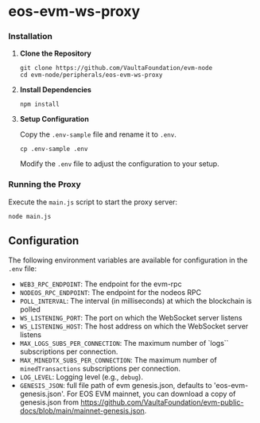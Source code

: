# eos-evm-ws-proxy

### Installation

1. **Clone the Repository**
   ```
   git clone https://github.com/VaultaFoundation/evm-node
   cd evm-node/peripherals/eos-evm-ws-proxy
   ```

2. **Install Dependencies**
   ```
   npm install
   ```

3. **Setup Configuration**
 
   Copy the `.env-sample` file and rename it to `.env`.
   ```
   cp .env-sample .env
   ```

   Modify the `.env` file to adjust the configuration to your setup.

### Running the Proxy

Execute the `main.js` script to start the proxy server:

```
node main.js
```

## Configuration

The following environment variables are available for configuration in the `.env` file:

- `WEB3_RPC_ENDPOINT`: The endpoint for the evm-rpc
- `NODEOS_RPC_ENDPOINT`: The endpoint for the nodeos RPC
- `POLL_INTERVAL`: The interval (in milliseconds) at which the blockchain is polled
- `WS_LISTENING_PORT`: The port on which the WebSocket server listens
- `WS_LISTENING_HOST`: The host address on which the WebSocket server listens
- `MAX_LOGS_SUBS_PER_CONNECTION`: The maximum number of `logs`` subscriptions per connection.
- `MAX_MINEDTX_SUBS_PER_CONNECTION`: The maximum number of `minedTransactions` subscriptions per connection.
- `LOG_LEVEL`: Logging level (e.g., `debug`).
- `GENESIS_JSON`: full file path of evm genesis.json, defaults to 'eos-evm-genesis.json'. For EOS EVM mainnet, you can download a copy of genesis.json from https://github.com/VaultaFoundation/evm-public-docs/blob/main/mainnet-genesis.json.

